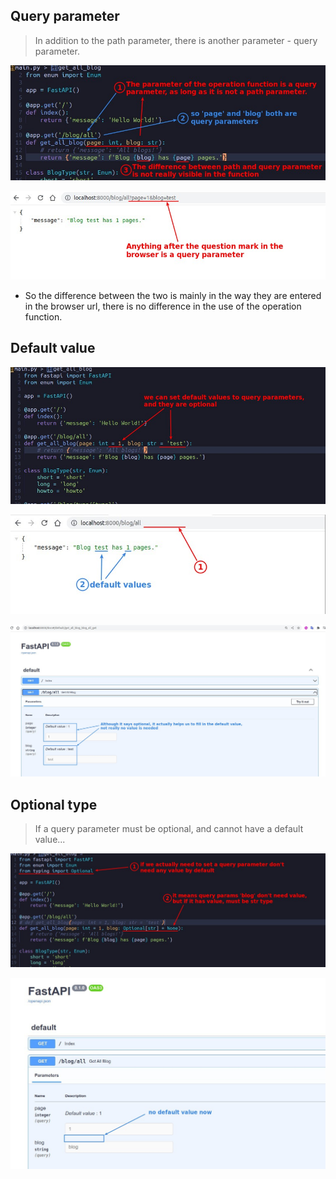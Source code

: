 ## **Query parameter**

> In addition to the path parameter, there is another parameter - query parameter.

![Alt query parameter](pic/01.jpg)

![Alt in browser url](pic/02.jpg)

- So the difference between the two is mainly in the way they are entered in the browser url, there is no difference in the use of the operation function.

## **Default value**

![Alt default value](pic/03.jpg)

![Alt test](pic/04.jpg)

![Alt swagger](pic/05.jpg)

## **Optional type**

> If a query parameter must be optional, and cannot have a default value...

![Alt Optional](pic/06.jpg)

![Alt swagger](pic/07.jpg)
